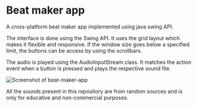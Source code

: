 # Beat maker app

A cross-platform beat maker app implemented using java swing API.

The interface is done using the Swing API. It uses the grid layout which makes it flexible and responsive. 
If the window size goes below a specified limit, the buttons can be access by using the scrollbars.

The audio is played using the AudioInputStream class. It matches the action event when a button is pressed and plays the respective sound file.

![Screenshot of beat-maker-app](https://im-vijayts.github.com/img/beat-maker-app.png)

All the sounds present in this repository are from random sources and is only for educative and non-commercial purposes.
